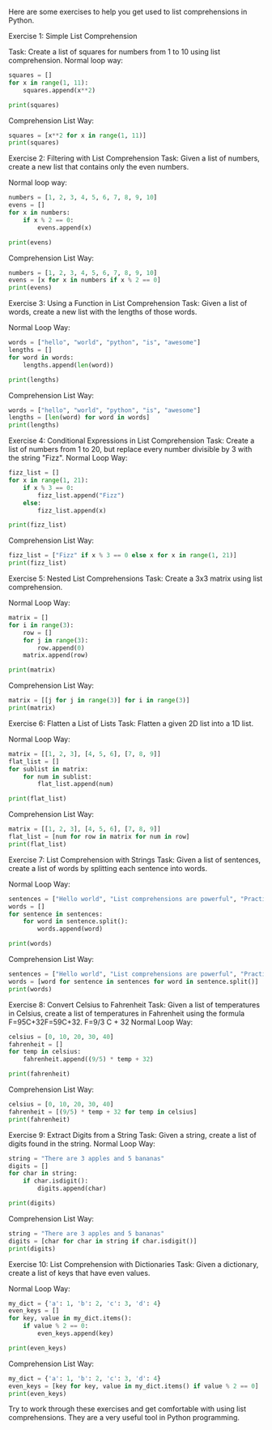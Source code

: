 Here are some exercises to help you get used to list comprehensions in Python.

Exercise 1: Simple List Comprehension 

Task: Create a list of squares for numbers from 1 to 10 using list comprehension.
Normal loop way:
```python
squares = []
for x in range(1, 11):
    squares.append(x**2)

print(squares)
```
Comprehension List Way:
```python
squares = [x**2 for x in range(1, 11)]
print(squares)
```
Exercise 2: Filtering with List Comprehension 
Task: Given a list of numbers, create a new list that contains only the even numbers.

Normal loop way:
```python
numbers = [1, 2, 3, 4, 5, 6, 7, 8, 9, 10]
evens = []
for x in numbers:
    if x % 2 == 0:
        evens.append(x)

print(evens)
```
Comprehension List Way:
```python
numbers = [1, 2, 3, 4, 5, 6, 7, 8, 9, 10]
evens = [x for x in numbers if x % 2 == 0]
print(evens)
```
Exercise 3: Using a Function in List Comprehension 
Task: Given a list of words, create a new list with the lengths of those words.

Normal Loop Way:
```python
words = ["hello", "world", "python", "is", "awesome"]
lengths = []
for word in words:
    lengths.append(len(word))

print(lengths)
```
Comprehension List Way:
```python
words = ["hello", "world", "python", "is", "awesome"]
lengths = [len(word) for word in words]
print(lengths)
```
Exercise 4: Conditional Expressions in List Comprehension 
Task: Create a list of numbers from 1 to 20, but replace every number divisible by 3 with the string "Fizz".
Normal Loop Way:
```python
fizz_list = []
for x in range(1, 21):
    if x % 3 == 0:
        fizz_list.append("Fizz")
    else:
        fizz_list.append(x)

print(fizz_list)
```
Comprehension List Way:
```python
fizz_list = ["Fizz" if x % 3 == 0 else x for x in range(1, 21)]
print(fizz_list)
```
Exercise 5: Nested List Comprehensions 
Task: Create a 3x3 matrix using list comprehension.

Normal Loop Way:
```python
matrix = []
for i in range(3):
    row = []
    for j in range(3):
        row.append(0)
    matrix.append(row)

print(matrix)
```
Comprehension List Way:
```python
matrix = [[j for j in range(3)] for i in range(3)]
print(matrix)
```
Exercise 6: Flatten a List of Lists 
Task: Flatten a given 2D list into a 1D list.

Normal Loop Way:
```python
matrix = [[1, 2, 3], [4, 5, 6], [7, 8, 9]]
flat_list = []
for sublist in matrix:
    for num in sublist:
        flat_list.append(num)

print(flat_list)
```
Comprehension List Way:
```python
matrix = [[1, 2, 3], [4, 5, 6], [7, 8, 9]]
flat_list = [num for row in matrix for num in row]
print(flat_list)
```
Exercise 7: List Comprehension with Strings 
Task: Given a list of sentences, create a list of words by splitting each sentence into words.

Normal Loop Way:
```python
sentences = ["Hello world", "List comprehensions are powerful", "Practice makes perfect"]
words = []
for sentence in sentences:
    for word in sentence.split():
        words.append(word)

print(words)
```
Comprehension List Way:
```python
sentences = ["Hello world", "List comprehensions are powerful", "Practice makes perfect"]
words = [word for sentence in sentences for word in sentence.split()]
print(words)
```
Exercise 8: Convert Celsius to Fahrenheit 
Task: Given a list of temperatures in Celsius, create a list of temperatures in Fahrenheit using the formula F=95C+32F=59​C+32.
F=9/3 C + 32
Normal Loop Way:
```python
celsius = [0, 10, 20, 30, 40]
fahrenheit = []
for temp in celsius:
    fahrenheit.append((9/5) * temp + 32)

print(fahrenheit)
```
Comprehension List Way:
```python
celsius = [0, 10, 20, 30, 40]
fahrenheit = [(9/5) * temp + 32 for temp in celsius]
print(fahrenheit)
```
Exercise 9: Extract Digits from a String 
Task: Given a string, create a list of digits found in the string.
Normal Loop Way:
```python
string = "There are 3 apples and 5 bananas"
digits = []
for char in string:
    if char.isdigit():
        digits.append(char)

print(digits)
```
Comprehension List Way:
```python
string = "There are 3 apples and 5 bananas"
digits = [char for char in string if char.isdigit()]
print(digits)
```
Exercise 10: List Comprehension with Dictionaries 
Task: Given a dictionary, create a list of keys that have even values.

Normal Loop Way:
```python
my_dict = {'a': 1, 'b': 2, 'c': 3, 'd': 4}
even_keys = []
for key, value in my_dict.items():
    if value % 2 == 0:
        even_keys.append(key)

print(even_keys)
```
Comprehension List Way:
```python
my_dict = {'a': 1, 'b': 2, 'c': 3, 'd': 4}
even_keys = [key for key, value in my_dict.items() if value % 2 == 0]
print(even_keys)
```
Try to work through these exercises and get comfortable with using list comprehensions. They are a very useful tool in Python programming.
